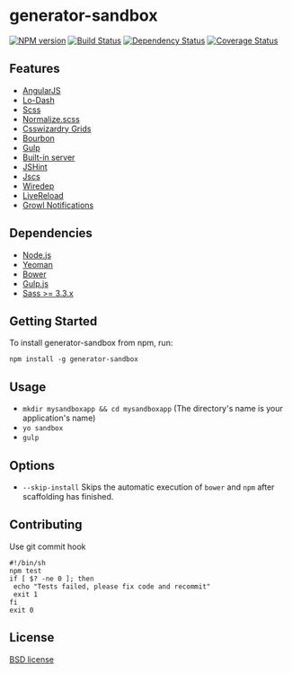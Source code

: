 # generator-sandbox
[![NPM version](https://badge.fury.io/js/generator-sandbox.svg)](http://badge.fury.io/js/generator-sandbox)
[![Build Status](https://secure.travis-ci.org/kojiwakayama/generator-sandbox.png?branch=master)](https://travis-ci.org/kojiwakayama/generator-sandbox)
[![Dependency Status](https://david-dm.org/kojiwakayama/generator-sandbox.svg)](https://david-dm.org/kojiwakayama/generator-sandbox)
[![Coverage Status](https://coveralls.io/repos/kojiwakayama/generator-sandbox/badge.png?branch=master)](https://coveralls.io/r/kojiwakayama/generator-sandbox?branch=master)

## Features
* [AngularJS](https://angularjs.org/)
* [Lo-Dash](http://lodash.com/)
* [Scss](http://sass-lang.com/)
* [Normalize.scss](https://github.com/hail2u/normalize.scss)
* [Csswizardry Grids](https://github.com/csswizardry/csswizardry-grids)
* [Bourbon](http://bourbon.io/)
* [Gulp](http://gulpjs.com/)
* [Built-in server](http://www.senchalabs.org/connect/)
* [JSHint](http://www.jshint.com/)
* [Jscs](https://github.com/mdevils/node-jscs#configuration)
* [Wiredep](https://github.com/taptapship/wiredep)
* [LiveReload](https://chrome.google.com/webstore/detail/livereload/jnihajbhpnppcggbcgedagnkighmdlei?hl=en)
* [Growl Notifications](http://growl.info/)

## Dependencies
* [Node.js](http://nodejs.org/)
* [Yeoman](http://yeoman.io/)
* [Bower](http://bower.io/)
* [Gulp.js](http://gulpjs.com/)
* [Sass >= 3.3.x](http://sass-lang.com/install)

## Getting Started
To install generator-sandbox from npm, run:
```
npm install -g generator-sandbox
```

## Usage
* `mkdir mysandboxapp && cd mysandboxapp` (The directory's name is your application's name)
* `yo sandbox`
* `gulp`

## Options
* `--skip-install`
  Skips the automatic execution of `bower` and `npm` after scaffolding has finished.


## Contributing
Use git commit hook

```
#!/bin/sh
npm test
if [ $? -ne 0 ]; then
 echo "Tests failed, please fix code and recommit"
 exit 1
fi
exit 0
```

## License
[BSD license](http://opensource.org/licenses/bsd-license.php)

